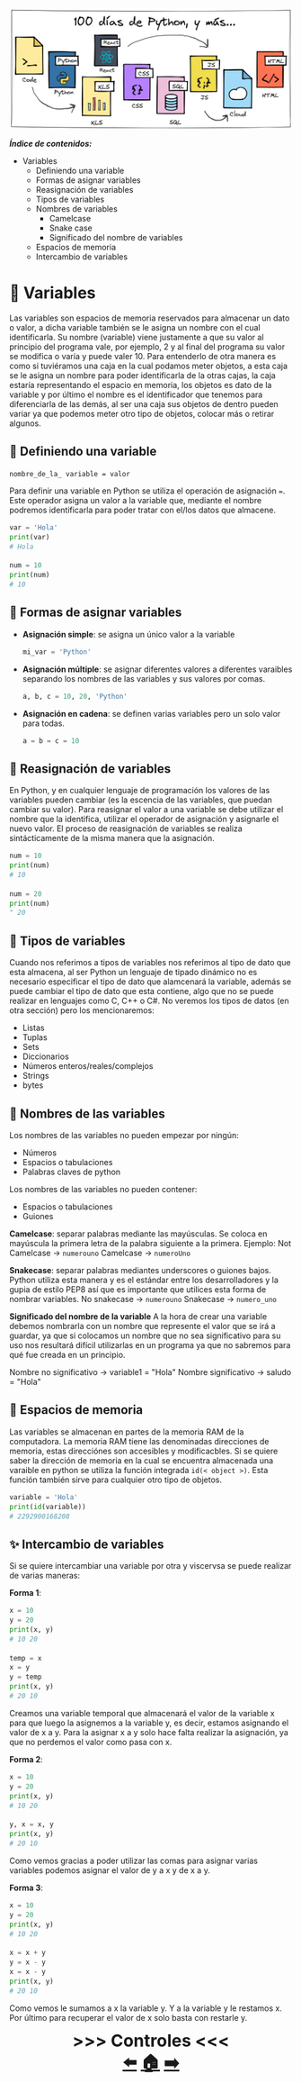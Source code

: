 ![](../../images/Cover%20Main%20Page.png)

***Índice de contenidos:***
* Variables
  * Definiendo una variable
  * Formas de asignar variables
  * Reasignación de variables
  * Tipos de variables
  * Nombres de variables
    * Camelcase
    * Snake case
    * Significado del nombre de variables
  * Espacios de memoria
  * Intercambio de variables

# 🎯 **Variables**

Las variables son espacios de memoria reservados para almacenar un dato o valor, a dicha variable también se le asigna un nombre con el cual identificarla. Su nombre (variable) viene justamente a que su valor al principio del programa vale, por ejemplo, 2 y al final del programa su valor se modifica o varía y puede valer 10. Para entenderlo de otra manera es como si tuviéramos una caja en la cual podamos meter objetos, a esta caja se le asigna un nombre para poder identificarla de la otras cajas, la caja estaría representando el espacio en memoria, los objetos es dato de la variable y por último el nombre es el identificador que tenemos para diferenciarla de las demás, al ser una caja sus objetos de dentro pueden variar ya que podemos meter otro tipo de objetos, colocar más o retirar algunos.

## 📍 Definiendo una variable

`nombre_de_la_ variable = valor`

Para definir una variable en Python se utiliza el operación de asignación `=`. Este operador asigna un valor a la variable que, mediante el nombre podremos identificarla para poder tratar con el/los datos que almacene.

```python
var = 'Hola'
print(var)
# Hola

num = 10
print(num)
# 10
```
## 📎 Formas de asignar variables
* **Asignación simple**: se asigna un único valor a la variable
    ```python
    mi_var = 'Python'
    ```
* **Asignación múltiple**: se asignar diferentes valores a diferentes varaibles separando los nombres de las variables y sus valores por comas.
    ```python
    a, b, c = 10, 20, 'Python'
    ```
* **Asignación en cadena**: se definen varias variables pero un solo valor para todas.
    ```python
    a = b = c = 10
    ```

## 🚩 Reasignación de variables

En Python, y en cualquier lenguaje de programación los valores de las variables pueden cambiar (es la escencia de las variables, que puedan cambiar su valor). Para reasignar el valor a una variable se debe utilizar el nombre que la identifica, utilizar el operador de asignación y asignarle el nuevo valor. El proceso de reasignación de variables se realiza sintácticamente de la misma manera que la asignación.

```python
num = 10
print(num)
# 10

num = 20
print(num)
" 20
```

## 🎁 Tipos de variables

Cuando nos referimos a tipos de variables nos referimos al tipo de dato que esta almacena, al ser Python un lenguaje de tipado dinámico no es necesario especificar el tipo de dato que alamcenará la variable, además se puede cambiar el tipo de dato que esta contiene, algo que no se puede realizar en lenguajes como C, C++ o C#. No veremos los tipos de datos (en otra sección) pero los mencionaremos:
* Listas
* Tuplas
* Sets
* Diccionarios
* Números enteros/reales/complejos
* Strings
* bytes

## 🎄 Nombres de las variables
Los nombres de las variables no pueden empezar por ningún:
* Números
* Espacios o tabulaciones
* Palabras claves de python

Los nombres de las variables no pueden contener:
* Espacios o tabulaciones
* Guiones  

**Camelcase**: separar palabras mediante las mayúsculas. Se coloca en mayúscula la primera letra de la palabra siguiente a la primera. Ejemplo:
Not Camelcase → `numerouno`                     Camelcase → `numeroUno`

**Snakecase**: separar palabras mediantes underscores o guiones bajos. Python utiliza esta manera y es el estándar entre los desarrolladores y la gupia de estilo PEP8 así que es importante que utilices esta forma de nombrar variables. 
No snakecase → `numerouno`                     Snakecase → `numero_uno`

**Significado del nombre de la variable**
A la hora de crear una variable debemos nombrarla con un nombre que represente el valor que se irá a guardar, ya que si colocamos un nombre que no sea significativo para su uso nos resultará difícil utilizarlas en un programa ya que no sabremos para qué fue creada en un principio. 

Nombre no significativo → variable1 = "Hola"     Nombre significativo → saludo = "Hola"

## 🎒 Espacios de memoria

Las variables se almacenan en partes de la memoria RAM de la computadora. La memoria RAM tiene las denominadas direcciones de memoria, estas direcciónes son accesibles y modificacbles. Si se quiere saber la dirección de memoria en la cual se encuentra almacenada una varaible en python se utiliza la función integrada `id(< object >)`. Esta función también sirve para cualquier otro tipo de objetos. 

```python
variable = 'Hola'
print(id(variable))
# 2292900168208
```

## ✨ Intercambio de variables

Si se quiere intercambiar una variable por otra y viscervsa se puede realizar de varias maneras:

**Forma 1**:
```python
x = 10
y = 20
print(x, y)
# 10 20

temp = x
x = y
y = temp
print(x, y)
# 20 10
```
Creamos una variable temporal que almacenará el valor de la variable x para que luego la asignemos a la variable y, es decir, estamos asignando el valor de x a y. Para la asignar x a y solo hace falta realizar la asignación, ya que no perdemos el valor como pasa con x.

**Forma 2**:
```python
x = 10
y = 20
print(x, y)
# 10 20

y, x = x, y
print(x, y)
# 20 10
```
Como vemos gracias a poder utilizar las comas para asignar varias variables podemos asignar el valor de y a x y de x a y.

**Forma 3**:
```python
x = 10
y = 20
print(x, y)
# 10 20

x = x + y
y = x - y
x = x - y
print(x, y)
# 20 10
```
Como vemos le sumamos a x la variable y. Y a la variable y le restamos x. Por último para recuperar el valor de x solo basta con restarle y.

<center style="font-size: 30px"> <b>>>> Controles <<< </b></center>

<center style="font-size: 30px"> <b><a href="https://github.com/AntuBoccalandro/100-Days-of-Python-and-more/tree/master/Semana_01/Día_001/04_Imprimir_valores_por_terminal.md">⬅️</a> <a href="https://github.com/AntuBoccalandro/100-Days-of-Python-and-more">🏠</a> <a href="https://github.com/AntuBoccalandro/100-Days-of-Python-and-more/tree/master/Semana_01/Día_001/06_Constantes.md">➡️</a></b></center>
